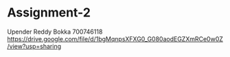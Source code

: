 # Assignment-2
Upender Reddy Bokka
700746118
https://drive.google.com/file/d/1bgMqnpsXFXG0_G080aodEGZXmRCe0w0Z/view?usp=sharing
